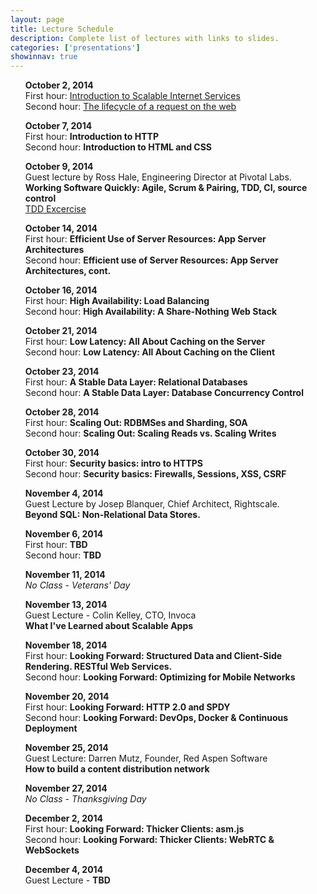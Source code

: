```yaml
---
layout: page
title: Lecture Schedule
description: Complete list of lectures with links to slides.
categories: ['presentations']
showinnav: true
---
```


<ul>
<section>
<p>
<b>October 2, 2014</br></b>
First hour: <a href="lecture_10_02.pdf">Introduction to Scalable Internet
Services</a>
</br>
Second hour: 
<a href="lecture_10_02.pdf">The lifecycle of a request on the web</a>
</br>
</p>
</section>
</ul>

<ul>
<section>
<p>
<b>October 7, 2014</br></b>
First hour: <b href="lecture_10_07.pdf">Introduction to HTTP</b>
</br>
Second hour: <b href="lecture_10_07.pdf">Introduction to HTML and CSS</b>
</br>
</section>
</ul>

<ul>
<section>
<p>
<b>October 9, 2014</br></b>
Guest lecture by Ross Hale, Engineering Director at Pivotal Labs. <br>
<b href="tbd.html">Working Software Quickly: Agile,
Scrum & Pairing, TDD, CI, source control </b><br>
<a href="tdd_example.rb">TDD Excercise</a>
</p>
</section>
</ul>




<ul>
<section>
<p>
<b>October 14, 2014</br></b>
First hour: <b href="tbd.html">Efficient Use of Server Resources: App Server Architectures</b></br>
Second hour: <b href="tbd.html">Efficient use of Server Resources: App Server Architectures, cont. </b></br>
</p>
</section>
</ul>

<ul>
<section>
<p>
<b>October 16, 2014</br></b>
First hour: <b href="tbd.html">High Availability: Load Balancing</b></br>
Second hour: <b href="tbd.html">High Availability: A Share-Nothing Web Stack</b></br>
</p>
</section>
</ul>



<ul>
<section>
<p>
<b>October 21, 2014</br></b>
First hour: <b href="tbd.html">Low Latency: All About Caching on the Server</b></br>
Second hour: <b href="tbd.html">Low Latency: All About Caching on the Client</b></br>
</p>
</section>
</ul>


<ul>
<section>
<p>
<b>October 23, 2014</br></b>
First hour: <b href="tbd.html">A Stable Data Layer: Relational Databases</b></br>
Second hour: <b href="tbd.html">A Stable Data Layer: Database Concurrency Control</b></br>
</p>
</section>
</ul>


<ul>
<section>
<p>
<b>October 28, 2014</br></b>
First hour: <b href="tbd.html">Scaling Out: RDBMSes and Sharding, SOA</b></br>
Second hour: <b href="tbd.html">Scaling Out: Scaling Reads vs. Scaling Writes</b></br>
</p>
</section>
</ul>



<ul>
<section>
<p>
<b>October 30, 2014</br></b>
First hour: <b href="tbd.html">Security basics: intro to HTTPS</b></br>
Second hour: <b href="tbd.html">Security basics: Firewalls, Sessions, XSS, CSRF</b></br>
</p>
</section>
</ul>


<ul>
<section>
<p>
<b>November 4, 2014</br></b>
Guest Lecture by Josep Blanquer, Chief Architect, Rightscale. <br>
<b href="tbd.html"> Beyond SQL: Non-Relational Data Stores.</b></br>
</p>
</section>
</ul>


<ul>
<section>
<p>
<b>November 6, 2014</br></b>
First hour: <b href="tbd.html">TBD</b></br>
Second hour: <b href="tbd.html">TBD</b></br>
</p>
</section>
</ul>


<ul>
<section>
<p>
<b>November 11, 2014</br></b>
<em>No Class - Veterans' Day</em>
</p>
</section>
</ul>

<ul>
<section>
<p>
<b>November 13, 2014</br></b>
Guest Lecture - Colin Kelley, CTO, Invoca<br> 
<b href="tbd.html">What I've Learned about Scalable Apps</b></br>
</p>
</section>
</ul>


<ul>
<section>
<p>
<b>November 18, 2014</br></b>
First hour: <b href="tbd.html">Looking Forward: Structured Data and Client-Side Rendering.  RESTful Web Services.</b></br>
Second hour: <b href="tbd.html">Looking Forward: Optimizing for Mobile Networks </b></br>
</p>
</section>
</ul>


<ul>
<section>
<p>
<b>November 20, 2014</br></b>
First hour: <b href="tbd.html">Looking Forward: HTTP 2.0 and SPDY</b></br>
Second hour: <b href="tbd.html">Looking Forward: DevOps, Docker & Continuous Deployment </b></br>
</p>
</section>
</ul>


<ul>
<section>
<p>
<b>November 25, 2014</br></b>
Guest Lecture: Darren Mutz, Founder, Red Aspen Software<br>
<b href="tbd.html">How to build a content distribution network</b></br>
</p>
</section>
</ul>

<ul>
<section>
<p>
<b>November 27, 2014</br></b>
<em>No Class - Thanksgiving Day</em>
</p>
</section>
</ul>



<ul>
<section>
<p>
<b> December 2, 2014</br></b>
First hour: <b href="tbd.html">Looking Forward: Thicker Clients: asm.js</b></br>
Second hour: <b href="tbd.html">Looking Forward: Thicker Clients: WebRTC & WebSockets </b></br>
</p>
</section>
</ul>



<ul>
<section>
<p>
<b>December 4, 2014</br></b>
Guest Lecture - <b href="tbd.html">TBD</b></br>
</p>
</section>
</ul>

